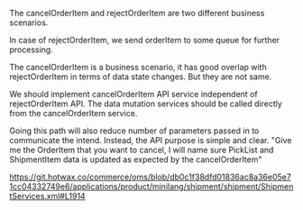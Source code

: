 The cancelOrderItem  and rejectOrderItem are two different business scenarios.

In case of rejectOrderItem, we send orderItem to some queue for further processing.

The cancelOrderItem is a business scenario, it has good overlap with rejectOrderItem in terms of data state changes. But they are not same.

We should implement cancelOrderItem API service independent of rejectOrderItem API. The data mutation services should be called directly from the cancelOrderItem service.

Going this path will also reduce number of parameters passed in to communicate the intend. Instead, the API purpose is simple and clear. "Give me the OrderItem that you want to cancel, I will name sure PickList and ShipmentItem data is updated as expected by the cancelOrderItem"


https://git.hotwax.co/commerce/oms/blob/db0c1f38dfd01836ac8a36e05e71cc04332749e6/applications/product/minilang/shipment/shipment/ShipmentServices.xml#L1914

